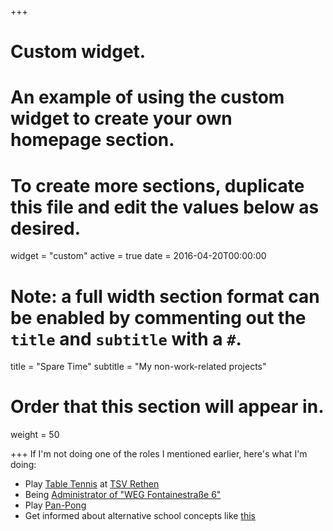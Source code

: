 +++
# Custom widget.
# An example of using the custom widget to create your own homepage section.
# To create more sections, duplicate this file and edit the values below as desired.
widget = "custom"
active = true
date = 2016-04-20T00:00:00

# Note: a full width section format can be enabled by commenting out the `title` and `subtitle` with a `#`.
title = "Spare Time"
subtitle = "My non-work-related projects"

# Order that this section will appear in.
weight = 50

+++
If I'm not doing one of the roles I mentioned earlier, here's what I'm doing:

- Play [Table Tennis](https://www.mytischtennis.de/clicktt/TTVN/18-19/ligen/2-Bezirksklasse-Herren-Gruppe-12/gruppe/336370/mannschaft/2110414/TSV-Rethen/spielerbilanzen/vr) at [TSV Rethen](http://www.tsv-rethen.de/cms/index.php)
- Being [Administrator of "WEG Fontainestraße 6"](https://de.wikipedia.org/wiki/Wohnungseigentumsverwaltung)
- Play [Pan-Pong](https://www.youtube.com/watch?v=x88r1ECHgfs)
- Get informed about alternative school concepts like [this](https://de.wikipedia.org/wiki/Glockseeschule) 
